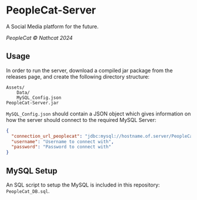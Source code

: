 # PeopleCat-Server
A Social Media platform for the future.

_PeopleCat © Nathcat 2024_

## Usage
In order to run the server, download a compiled jar package from the releases page, and create the following
directory structure:

```
Assets/
    Data/
    MySQL_Config.json
PeopleCat-Server.jar
```

`MySQL_Config.json` should contain a JSON object which gives information
on how the server should connect to the required MySQL Server:

```json
{
  "connection_url_peoplecat": "jdbc:mysql://hostname.of.server/PeopleCat",
  "username": "Username to connect with",
  "password": "Password to connect with"
}
```

## MySQL Setup
An SQL script to setup the MySQL is included in this repository: `PeopleCat_DB.sql`.